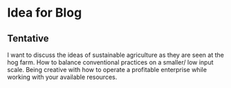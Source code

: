 # Idea for Blog

## Tentative 

I want to discuss the ideas of sustainable agriculture as they are seen at the hog farm. How to balance conventional practices on a smaller/ low input scale. Being creative with how to operate a profitable enterprise while working with your available resources.   
